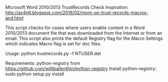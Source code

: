 Microsoft Word 2010/2013 TrustRecords Check
Inspiration: http://az4n6.blogspot.com/2016/02/more-on-trust-records-macros-and.html

This script checks for cases where users enable content in a Word 2010/2013 document file that was downloaded from the Internet or from an email. This script also prints the default Registry flag for the Macro Settings which indicates Macro flag is set for doc files.

Usage: python trustrecords.py -f NTUSER.dat

Requirements: python-registry from https://github.com/williballenthin/python-registry
Install python-registry: sudo python setup.py install

